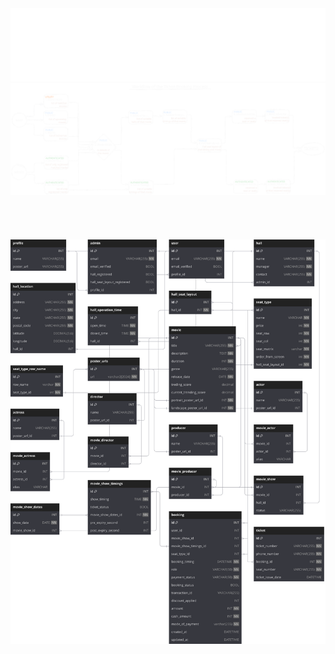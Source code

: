 <div align="center">
    <img src="./assets/heading-detials-layout.svg" alt="Booking Process Flow"/>
</div>
<div align="center">
    <img src="./assets/booking-process-flow.svg" alt="Booking Process Flow"/>
</div>
<br><br>
<br><br>
<div align="center">
    <img src="./assets/db-diagram.svg" alt="database diagram"/>
</div>
